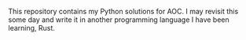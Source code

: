 This repository contains my Python solutions for AOC. I may revisit this some day and write it in another programming language I have been learning, Rust.
